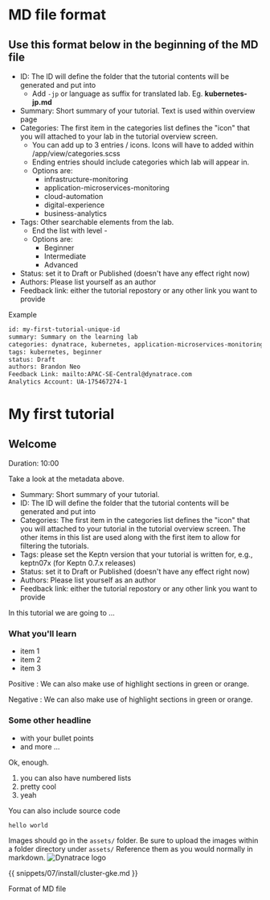 # MD file format

## Use this format below in the beginning of the MD file

- ID: The ID will define the folder that the tutorial contents will be generated and put into
  - Add `-jp` or language as suffix for translated lab. Eg. **kubernetes-jp.md**
- Summary: Short summary of your tutorial. Text is used within overview page
- Categories: The first item in the categories list defines the "icon" that you will attached to your lab in the tutorial overview screen. 
  - You can add up to 3 entries / icons. Icons will have to added within /app/view/categories.scss
  - Ending entries should include categories which lab will appear in. 
  - Options are: 
    - infrastructure-monitoring
    - application-microservices-monitoring 
    - cloud-automation
    - digital-experience
    - business-analytics
- Tags: Other searchable elements from the lab. 
  - End the list with level -
  - Options are: 
    - Beginner
    - Intermediate
    - Advanced
- Status: set it to Draft or Published (doesn't have any effect right now)
- Authors: Please list yourself as an author
- Feedback link: either the tutorial repostory or any other link you want to provide 

Example

``` bash
id: my-first-tutorial-unique-id     
summary: Summary on the learning lab
categories: dynatrace, kubernetes, application-microservices-monitoring  
tags: kubernetes, beginner 
status: Draft 
authors: Brandon Neo 
Feedback Link: mailto:APAC-SE-Central@dynatrace.com 
Analytics Account: UA-175467274-1

```

<!-- name of your lab -->
# My first tutorial

<!-- heading starting with ## will create a new section. Also include the estimated duration for this section to provide some guidance for the user -->
## Welcome
Duration: 10:00

Take a look at the metadata above.
- Summary: Short summary of your tutorial.
- ID: The ID will define the folder that the tutorial contents will be generated and put into
- Categories: The first item in the categories list defines the "icon" that you will attached to your tutorial in the tutorial overview screen. The other items in this list are used along with the first item to allow for filtering the tutorials.
- Tags: please set the Keptn version that your tutorial is written for, e.g., keptn07x (for Keptn 0.7.x releases)
- Status: set it to Draft or Published (doesn't have any effect right now)
- Authors: Please list yourself as an author
- Feedback link: either the tutorial repostory or any other link you want to provide 

In this tutorial we are going to ...

<!-- subheadline -->
### What you'll learn

- item 1
- item 2
- item 3

Positive
: We can also make use of highlight sections in green or orange.

Negative
: We can also make use of highlight sections in green or orange.

### Some other headline

- with your bullet points
- and more ...

Ok, enough.

1. you can also have numbered lists
1. pretty cool
1. yeah

You can also include source code

```
hello world
```

Images should go in the `assets/` folder.
Be sure to upload the images within a folder directory under `assets/`
Reference them as you would normally in markdown.
![Dynatrace logo](assets/keptn-logo.png)


<!-- include snippets here -->
{{ snippets/07/install/cluster-gke.md }}


Format of MD file

